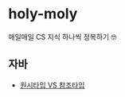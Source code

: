# holy-moly
매일매일 CS 지식 하나씩 정복하기 🤓

## 자바

- [원시타입 VS 참조타입](java/q1-primitive-vs-reference/README.md)

